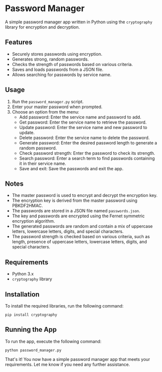 # Password Manager

A simple password manager app written in Python using the `cryptography` library for encryption and decryption.

## Features

- Securely stores passwords using encryption.
- Generates strong, random passwords.
- Checks the strength of passwords based on various criteria.
- Saves and loads passwords from a JSON file.
- Allows searching for passwords by service name.

## Usage

1. Run the `password_manager.py` script.
2. Enter your master password when prompted.
3. Choose an option from the menu:
   - Add password: Enter the service name and password to add.
   - Get password: Enter the service name to retrieve the password.
   - Update password: Enter the service name and new password to update.
   - Delete password: Enter the service name to delete the password.
   - Generate password: Enter the desired password length to generate a random password.
   - Check password strength: Enter the password to check its strength.
   - Search password: Enter a search term to find passwords containing it in their service name.
   - Save and exit: Save the passwords and exit the app.

## Notes

- The master password is used to encrypt and decrypt the encryption key.
- The encryption key is derived from the master password using PBKDF2HMAC.
- The passwords are stored in a JSON file named `passwords.json`.
- The key and passwords are encrypted using the Fernet symmetric encryption algorithm.
- The generated passwords are random and contain a mix of uppercase letters, lowercase letters, digits, and special characters.
- The password strength is checked based on various criteria, such as length, presence of uppercase letters, lowercase letters, digits, and special characters.

## Requirements

- Python 3.x
- `cryptography` library

## Installation

To install the required libraries, run the following command:

```
pip install cryptography
```

## Running the App

To run the app, execute the following command:

```
python password_manager.py
```

That's it! You now have a simple password manager app that meets your requirements. Let me know if you need any further assistance.
